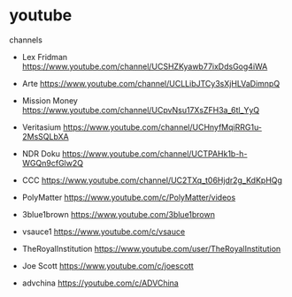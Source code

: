 # youtube
channels

* Lex Fridman https://www.youtube.com/channel/UCSHZKyawb77ixDdsGog4iWA
* Arte https://www.youtube.com/channel/UCLLibJTCy3sXjHLVaDimnpQ
* Mission Money https://www.youtube.com/channel/UCpvNsu17XsZFH3a_6tl_YyQ
* Veritasium https://www.youtube.com/channel/UCHnyfMqiRRG1u-2MsSQLbXA
* NDR Doku https://www.youtube.com/channel/UCTPAHk1b-h-WGQn9cfGlw2Q
* CCC https://www.youtube.com/channel/UC2TXq_t06Hjdr2g_KdKpHQg

* PolyMatter https://www.youtube.com/c/PolyMatter/videos
* 3blue1brown https://www.youtube.com/3blue1brown
* vsauce1 https://www.youtube.com/c/vsauce


* TheRoyalInstitution https://www.youtube.com/user/TheRoyalInstitution
* Joe Scott https://www.youtube.com/c/joescott

* advchina https://youtube.com/c/ADVChina
